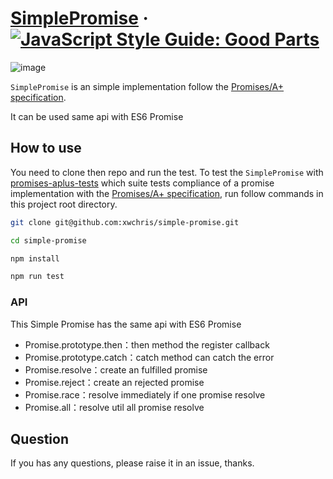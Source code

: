 # [SimplePromise](https://github.com/xwchris/simple-promise) · [![JavaScript Style Guide: Good Parts](https://img.shields.io/badge/code%20style-goodparts-brightgreen.svg?style=flat)](https://github.com/dwyl/goodparts "JavaScript The Good Parts")

![image](https://user-images.githubusercontent.com/13817144/45035011-8601ae80-b08b-11e8-8c65-3cd16470340f.png)

`SimplePromise` is an simple implementation follow the [Promises/A+ specification](https://promisesaplus.com/).

It can be used same api with ES6 Promise

## How to use
You need to clone then repo and run the test.
To test the `SimplePromise` with [promises-aplus-tests](https://github.com/promises-aplus/promises-tests) which suite tests compliance of a promise implementation with the [Promises/A+ specification](https://promisesaplus.com/), run follow commands in this project root directory.

```bash
git clone git@github.com:xwchris/simple-promise.git

cd simple-promise

npm install

npm run test
```

### API
This Simple Promise has the same api with ES6 Promise

- Promise.prototype.then：then method the register callback
- Promise.prototype.catch：catch method can catch the error
- Promise.resolve：create an fulfilled promise
- Promise.reject：create an rejected promise
- Promise.race：resolve immediately if one promise resolve
- Promise.all：resolve util all promise resolve

## Question
If you has any questions, please raise it in an issue, thanks.
